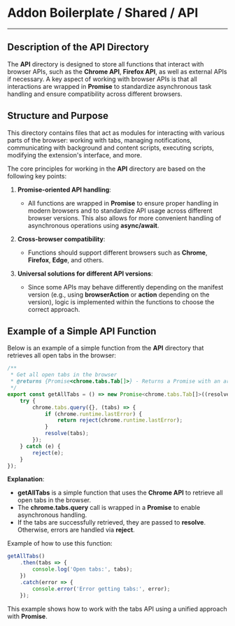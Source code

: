 # Addon Boilerplate / Shared / API

---

## Description of the **API** Directory

The **API** directory is designed to store all functions that interact with browser APIs, such as the **Chrome API**, **Firefox API**, as well as external APIs if necessary. A key aspect of working with browser APIs is that all interactions are wrapped in **Promise** to standardize asynchronous task handling and ensure compatibility across different browsers.


## Structure and Purpose

This directory contains files that act as modules for interacting with various parts of the browser: working with tabs, managing notifications, communicating with background and content scripts, executing scripts, modifying the extension's interface, and more.

The core principles for working in the **API** directory are based on the following key points:

1. **Promise-oriented API handling**:
    - All functions are wrapped in **Promise** to ensure proper handling in modern browsers and to standardize API usage across different browser versions. This also allows for more convenient handling of asynchronous operations using **async/await**.

2. **Cross-browser compatibility**:
    - Functions should support different browsers such as **Chrome**, **Firefox**, **Edge**, and others.

3. **Universal solutions for different API versions**:
    - Since some APIs may behave differently depending on the manifest version (e.g., using **browserAction** or **action** depending on the version), logic is implemented within the functions to choose the correct approach.


## Example of a Simple API Function

Below is an example of a simple function from the **API** directory that retrieves all open tabs in the browser:

```typescript
/**
 * Get all open tabs in the browser
 * @returns {Promise<chrome.tabs.Tab[]>} - Returns a Promise with an array of tabs
 */
export const getAllTabs = () => new Promise<chrome.tabs.Tab[]>((resolve, reject) => {
    try {
        chrome.tabs.query({}, (tabs) => {
            if (chrome.runtime.lastError) {
                return reject(chrome.runtime.lastError);
            }
            resolve(tabs);
        });
    } catch (e) {
        reject(e);
    }
});
```

**Explanation**:
- **getAllTabs** is a simple function that uses the **Chrome API** to retrieve all open tabs in the browser.
- The **chrome.tabs.query** call is wrapped in a **Promise** to enable asynchronous handling.
- If the tabs are successfully retrieved, they are passed to **resolve**. Otherwise, errors are handled via **reject**.

Example of how to use this function:

```typescript
getAllTabs()
    .then(tabs => {
        console.log('Open tabs:', tabs);
    })
    .catch(error => {
        console.error('Error getting tabs:', error);
    });
```

This example shows how to work with the tabs API using a unified approach with **Promise**.
